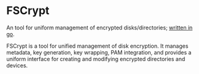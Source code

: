 # FSCrypt

An tool for uniform management of encrypted disks/directories;
[written in go](https://golang.org/).

FSCrypt is a tool for unified management of disk encryption. It manages
metadata, key generation, key wrapping, PAM integration, and provides a uniform
interface for creating and modifying encrypted directories and devices.
